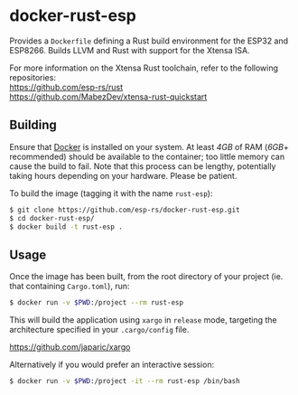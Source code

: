 # docker-rust-esp

Provides a `Dockerfile` defining a Rust build environment for the ESP32 and ESP8266. Builds LLVM and Rust with support for the Xtensa ISA.

For more information on the Xtensa Rust toolchain, refer to the following repositories:  
https://github.com/esp-rs/rust  
https://github.com/MabezDev/xtensa-rust-quickstart

## Building

Ensure that [Docker](https://www.docker.com/) is installed on your system. At least _4GB_ of RAM (_6GB_+ recommended) should be available to the container; too little memory can cause the build to fail. Note that this process can be lengthy, potentially taking hours depending on your hardware. Please be patient.

To build the image (tagging it with the name `rust-esp`):

```bash
$ git clone https://github.com/esp-rs/docker-rust-esp.git
$ cd docker-rust-esp/
$ docker build -t rust-esp .
```

## Usage

Once the image has been built, from the root directory of your project (ie. that containing `Cargo.toml`), run:

```bash
$ docker run -v $PWD:/project --rm rust-esp
```

This will build the application using `xargo` in `release` mode, targeting the architecture specified in your `.cargo/config` file.

https://github.com/japaric/xargo

Alternatively if you would prefer an interactive session:

```bash
$ docker run -v $PWD:/project -it --rm rust-esp /bin/bash
```
